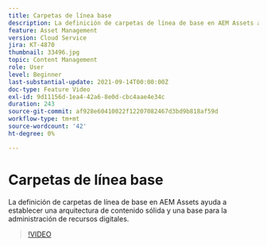 ```yaml
---
title: Carpetas de línea base
description: La definición de carpetas de línea de base en AEM Assets ayuda a establecer una arquitectura de contenido sólida y una base para la administración de recursos digitales.
feature: Asset Management
version: Cloud Service
jira: KT-4870
thumbnail: 33496.jpg
topic: Content Management
role: User
level: Beginner
last-substantial-update: 2021-09-14T00:00:00Z
doc-type: Feature Video
exl-id: 9d11156d-1ea4-42a6-8e0d-cbc4aae4e34c
duration: 243
source-git-commit: af928e60410022f12207082467d3bd9b818af59d
workflow-type: tm+mt
source-wordcount: '42'
ht-degree: 0%

---
```


# Carpetas de línea base

La definición de carpetas de línea de base en AEM Assets ayuda a establecer una arquitectura de contenido sólida y una base para la administración de recursos digitales.

>[!VIDEO](https://video.tv.adobe.com/v/33496?quality=12&learn=on)
